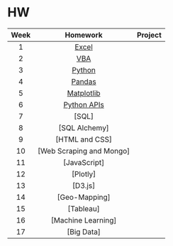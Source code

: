 # HW
|Week| Homework  |Project|
|:---:|:---:|:---:|
|1| [Excel](HW1)|   |
|2| [VBA](HW2)|   |
|3| [Python](HW3)  |   |
|4| [Pandas](HW4) |   |
|5| [Matplotlib](HW5)  |   |
|6| [Python APIs](HW6)  |   |
|7| [SQL]  |   |
|8| [SQL Alchemy]  |   |
|9| [HTML and CSS]  |   |
|10| [Web Scraping and Mongo]  |   |
|11| [JavaScript]  |   |
|12| [Plotly]  |   |
|13| [D3.js]  |   |
|14| [Geo-Mapping]  |   |
|15| [Tableau]  |   |
|16| [Machine Learning]  |   |
|17| [Big Data] |   |
